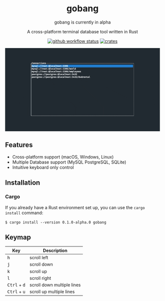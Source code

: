 <div align="center">

# gobang

gobang is currently in alpha

A cross-platform terminal database tool written in Rust

[![github workflow status](https://img.shields.io/github/workflow/status/TaKO8Ki/gobang/CI/main)](https://github.com/TaKO8Ki/gobang/actions) [![crates](https://img.shields.io/crates/v/gobang.svg?logo=rust)](https://crates.io/crates/gobang)

![gobang](./resources/gobang.gif)

</div>

## Features

- Cross-platform support (macOS, Windows, Linux)
- Multiple Database support (MySQL PostgreSQL, SQLite)
- Intuitive keyboard only control

## Installation

### Cargo

If you already have a Rust environment set up, you can use the `cargo install` command:

```
$ cargo install --version 0.1.0-alpha.0 gobang
```
## Keymap

| Key | Description |
| ---- | ---- |
| <kbd>h</kbd> | scroll left |
| <kbd>j</kbd> | scroll down |
| <kbd>k</kbd> | scroll up |
| <kbd>l</kbd> | scroll right |
| <kbd>Ctrl</kbd> + <kbd>d</kbd> | scroll down multiple lines |
| <kbd>Ctrl</kbd> + <kbd>u</kbd> | scroll up multiple lines |
